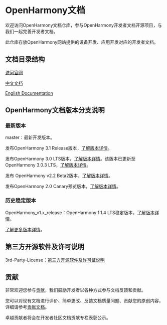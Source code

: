 # OpenHarmony文档

欢迎访问OpenHarmony文档仓库，参与OpenHarmony开发者文档开源项目，与我们一起完善开发者文档。

此仓库存放OpenHarmony网站提供的设备开发、应用开发对应的开发者文档。

## 文档目录结构

[访问官网](https://www.openharmony.cn/)

[中文文档](zh-cn/readme.md)

[English Documentation](en/readme.md)

## OpenHarmony文档版本分支说明

### 最新版本

master：最新开发版本。  

发布OpenHarmony 3.1 Release版本，[了解版本详情](zh-cn/release-notes/OpenHarmony-v3.1-release.md)。

发布OpenHarmony 3.0 LTS版本，[了解版本详情](zh-cn/release-notes/OpenHarmony-v3.0-LTS.md)。该版本已更新至OpenHarmony 3.0.3 LTS，[了解版本详情](zh-cn/release-notes/OpenHarmony-v3.0.3-LTS.md)。

发布 OpenHarmony v2.2 Beta2版本，[了解版本详情](zh-cn/release-notes/OpenHarmony-v2.2-beta2.md)。

发布OpenHarmony 2.0 Canary预览版本，[了解版本详情](zh-cn/release-notes/OpenHarmony-2-0-Canary.md)。

### 历史稳定版本

OpenHarmony_v1.x_release：OpenHarmony 1.1.4 LTS稳定版本，[了解版本详情](zh-cn/release-notes/OpenHarmony-v1-1-4-LTS.md)。

[了解更多版本详情](zh-cn/release-notes/)。


## 第三方开源软件及许可说明

3rd-Party-License：[第三方开源软件及许可证说明](zh-cn/contribute/第三方开源软件及许可证说明.md)

## 贡献

非常欢迎您参与[贡献](zh-cn/contribute/参与贡献.md)，我们鼓励开发者以各种方式参与文档反馈和贡献。

您可以对现有文档进行评价、简单更改、反馈文档质量问题、贡献您的原创内容，详细请参考[贡献文档](zh-cn/contribute/贡献文档.md)。

卓越贡献者将会在开发者社区文档贡献专栏表彰公示。